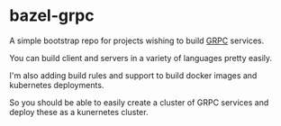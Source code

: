 # bazel-grpc

A simple bootstrap repo for projects wishing to build [GRPC](https://grpc.io) services.

You can build client and servers in a variety of languages pretty easily.

I'm also adding build rules and support to build docker images and kubernetes deployments.

So you should be able to easily create a cluster of GRPC services and
deploy these as a kunernetes cluster.
